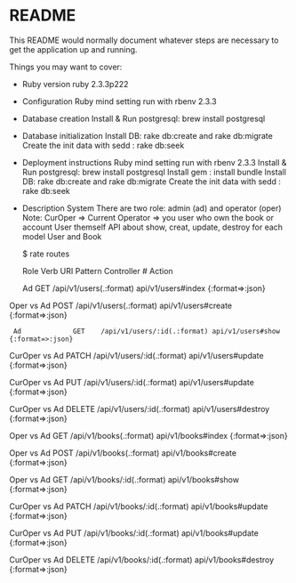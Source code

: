 # README

This README would normally document whatever steps are necessary to get the
application up and running.

Things you may want to cover:

* Ruby version 
    ruby 2.3.3p222

* Configuration
    Ruby mind setting run with rbenv 2.3.3
    
* Database creation
    Install & Run postgresql:  brew install postgresql
 
* Database initialization
    Install DB: rake db:create and rake db:migrate
    Create the init data with sedd : rake db:seek
  
* Deployment instructions
    Ruby mind setting run with rbenv 2.3.3
    Install & Run postgresql:  brew install postgresql
    Install gem : install bundle
    Install DB: rake db:create and rake db:migrate
    Create the init data with sedd : rake db:seek
    
* Description System 
   There are two role: admin (ad) and operator (oper) 
   Note: CurOper => Current Operator => you user who own the book or account User themself
   API about show, creat, update, destroy for each model User and Book
   
   $ rate routes 
   
     Role           Verb   URI Pattern                 Controller # Action

     Ad             GET    /api/v1/users(.:format)     api/v1/users#index {:format=>:json}

Oper vs Ad          POST   /api/v1/users(.:format)     api/v1/users#create {:format=>:json}

     Ad             GET    /api/v1/users/:id(.:format) api/v1/users#show {:format=>:json}

CurOper vs Ad       PATCH  /api/v1/users/:id(.:format) api/v1/users#update {:format=>:json}

CurOper vs Ad       PUT    /api/v1/users/:id(.:format) api/v1/users#update {:format=>:json}

CurOper vs Ad       DELETE /api/v1/users/:id(.:format) api/v1/users#destroy {:format=>:json}

Oper vs Ad          GET    /api/v1/books(.:format)     api/v1/books#index {:format=>:json}

Oper vs Ad          POST   /api/v1/books(.:format)     api/v1/books#create {:format=>:json}

Oper vs Ad          GET    /api/v1/books/:id(.:format) api/v1/books#show {:format=>:json}

CurOper vs Ad       PATCH  /api/v1/books/:id(.:format) api/v1/books#update {:format=>:json}

CurOper vs Ad       PUT    /api/v1/books/:id(.:format) api/v1/books#update {:format=>:json}

CurOper vs Ad       DELETE /api/v1/books/:id(.:format) api/v1/books#destroy {:format=>:json}
    
  

  
    
  
